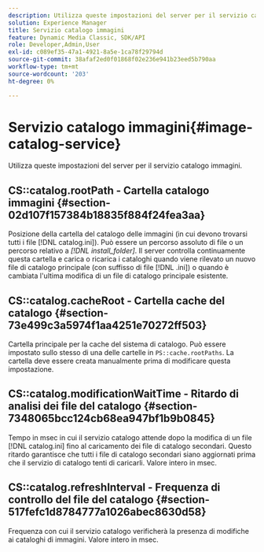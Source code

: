 ```yaml
---
description: Utilizza queste impostazioni del server per il servizio catalogo immagini.
solution: Experience Manager
title: Servizio catalogo immagini
feature: Dynamic Media Classic, SDK/API
role: Developer,Admin,User
exl-id: c089ef35-47a1-4921-8a5e-1ca78f29794d
source-git-commit: 38afaf2ed0f01868f02e236e941b23eed5b790aa
workflow-type: tm+mt
source-wordcount: '203'
ht-degree: 0%

---
```


# Servizio catalogo immagini{#image-catalog-service}

Utilizza queste impostazioni del server per il servizio catalogo immagini.

## CS::catalog.rootPath - Cartella catalogo immagini {#section-02d107f157384b18835f884f24fea3aa}

Posizione della cartella del catalogo delle immagini (in cui devono trovarsi tutti i file [!DNL catalog.ini]). Può essere un percorso assoluto di file o un percorso relativo a *[!DNL install_folder]*. Il server controlla continuamente questa cartella e carica o ricarica i cataloghi quando viene rilevato un nuovo file di catalogo principale (con suffisso di file [!DNL .ini]) o quando è cambiata l&#39;ultima modifica di un file di catalogo principale esistente.

## CS::catalog.cacheRoot - Cartella cache del catalogo {#section-73e499c3a5974f1aa4251e70272ff503}

Cartella principale per la cache del sistema di catalogo. Può essere impostato sullo stesso di una delle cartelle in `PS::cache.rootPaths`. La cartella deve essere creata manualmente prima di modificare questa impostazione.

## CS::catalog.modificationWaitTime - Ritardo di analisi dei file del catalogo {#section-7348065bcc124cb68ea947bf1b9b0845}

Tempo in msec in cui il servizio catalogo attende dopo la modifica di un file [!DNL catalog.ini] fino al caricamento dei file di catalogo secondari. Questo ritardo garantisce che tutti i file di catalogo secondari siano aggiornati prima che il servizio di catalogo tenti di caricarli. Valore intero in msec.

## CS::catalog.refreshInterval - Frequenza di controllo del file del catalogo {#section-517fefc1d8784777a1026abec8630d58}

Frequenza con cui il servizio catalogo verificherà la presenza di modifiche ai cataloghi di immagini. Valore intero in msec.
